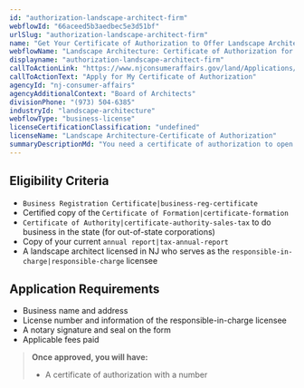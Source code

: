 ```yaml
---
id: "authorization-landscape-architect-firm"
webflowId: "66aceed5b3aedbec5e3d51bf"
urlSlug: "authorization-landscape-architect-firm"
name: "Get Your Certificate of Authorization to Offer Landscape Architectural Services"
webflowName: "Landscape Architecture: Certificate of Authorization for Your Landscape Architecture Firm"
displayname: "authorization-landscape-architect-firm"
callToActionLink: "https://www.njconsumeraffairs.gov/land/Applications/Application-for-a-Certificate-of-Authorization-to-Provide-or-Offer-to-Provide-Landscape-Architectural-Services.pdf"
callToActionText: "Apply for My Certificate of Authorization"
agencyId: "nj-consumer-affairs"
agencyAdditionalContext: "Board of Architects"
divisionPhone: "(973) 504-6385"
industryId: "landscape-architecture"
webflowType: "business-license"
licenseCertificationClassification: "undefined"
licenseName: "Landscape Architecture-Certificate of Authorization"
summaryDescriptionMd: "You need a certificate of authorization to open a business that offers landscape architecture services."
---
```


## Eligibility Criteria

- `Business Registration Certificate|business-reg-certificate`
- Certified copy of the `Certificate of Formation|certificate-formation`
- `Certificate of Authority|certificate-authority-sales-tax` to do business in the state (for out-of-state corporations)
- Copy of your current `annual report|tax-annual-report`
- A landscape architect licensed in NJ who serves as the `responsible-in-charge|responsible-charge` licensee

## Application Requirements

- Business name and address
- License number and information of the responsible-in-charge licensee
- A notary signature and seal on the form
- Applicable fees paid

> **Once approved, you will have:**
>
> - A certificate of authorization with a number
